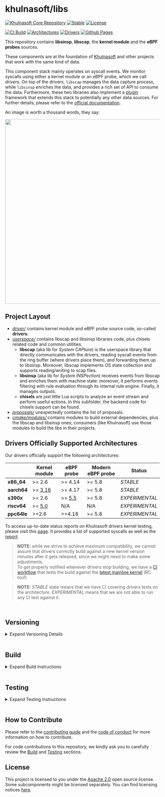 # khulnasoft/libs

[![Khulnasoft Core Repository](https://github.com/khulnasoft/evolution/blob/main/repos/badges/khulnasoft-core-blue.svg)](https://github.com/khulnasoft/evolution/blob/main/REPOSITORIES.md#core-scope) [![Stable](https://img.shields.io/badge/status-stable-brightgreen?style=for-the-badge)](https://github.com/khulnasoft/evolution/blob/main/REPOSITORIES.md#stable) [![License](https://img.shields.io/github/license/khulnasoft/libs?style=for-the-badge)](./COPYING)

[![CI Build](https://github.com/khulnasoft/libs/actions/workflows/ci.yml/badge.svg?branch=master)](https://github.com/khulnasoft/libs/actions/workflows/ci.yml)
[![Architectures](https://img.shields.io/badge/ARCHS-x86__64%7Caarch64%7Cs390x%7Criscv64%7Cppc64le-blueviolet)](#drivers-officially-supported-architectures)
[![Drivers](https://img.shields.io/endpoint?url=https://gist.githubusercontent.com/FedeDP/1cbc5d42edf8e3a02fb75e76625f1072/raw/kernel.json)](https://github.com/khulnasoft/libs/actions/workflows/latest-kernel.yml)
[![Github Pages](https://github.com/khulnasoft/libs/actions/workflows/pages.yml/badge.svg)](https://khulnasoft.github.io/libs/)

This repository contains **libsinsp**, **libscap**, the **kernel module** and the **eBPF probes** sources.

These components are at the foundation of [Khulnasoft](https://github.com/khulnasoft/khulnasoft) and other projects that work with the same kind of data.

This component stack mainly operates on syscall events. We monitor syscalls using either a kernel module or an eBPF probe, which we call *drivers*. On top of the drivers, `libscap` manages the data capture process, while `libsinsp` enriches the data, and provides a rich set of API to consume the data. Furthermore, these two libraries also implement a [plugin](https://github.com/khulnasoft/plugins) framework that extends this stack to potentially any other data sources. For further details, please refer to the [official documentation](https://khulnasoft.com/docs/).

An image is worth a thousand words, they say:

<img src="https://khulnasoft.com/img/khulnasoft-diagram-blog-contribution.png" width="600"/>


## Project Layout

* [_driver/_](./driver) contains kernel module and eBPF probe source code,
so-called **drivers**.       
* [_userspace/_](./userspace) contains libscap and libsinsp libraries code,
plus chisels related code and common utilities.
  * **libscap** (aka lib for *System CAPture*) is the userspace library
  that directly communicates with the drivers, reading syscall events from
  the ring buffer (where drivers place them), and forwarding them
  up to libsinsp. Moreover, libscap implements OS state collection and
  supports reading/writing to scap files.  
  * **libsinsp** (aka lib for *System INSPection*) receives events from
  libscap and enriches them with machine state: moreover, it performs
  events filtering with rule evaluation through its internal rule engine.
  Finally, it manages outputs. 
  * **chisels** are just little Lua scripts to analyze an event stream
  and perform useful actions. In this subfolder, the backend code for
  chisels support can be found.  
* [_proposals/_](./proposals) unexpectedly contains the list of proposals.
* [_cmake/modules/_](./cmake/modules) contains modules to build
external dependencies, plus the libscap and libsinsp ones; consumers
(like Khulnasoft) use those modules to build the libs in their projects.

## Drivers Officially Supported Architectures

Our drivers officially support the following architectures:

|             | Kernel module                                                                                | eBPF probe | Modern eBPF probe | Status |
| ----------- |----------------------------------------------------------------------------------------------| ---------- | ----------------- | ------ |
| **x86_64**  | >= 2.6                                                                                       | >= 4.14    | >= 5.8            | _STABLE_ |
| **aarch64** | >= [3.16](https://github.com/torvalds/linux/commit/055b1212d141f1f398fca548f8147787c0b6253f) | >= 4.17    | >= 5.8            | _STABLE_ |
| **s390x**   | >= 2.6                                                                                       | >= [5.5](https://github.com/torvalds/linux/commit/6ae08ae3dea) | >= 5.8            | _EXPERIMENTAL_ |
| **riscv64** | >= [5.0](https://github.com/torvalds/linux/commit/5aeb1b36cedd3a1dfdbfe368629fed52dee34103)  | N/A                                                            | N/A               | _EXPERIMENTAL_ |
| **ppc64le** | >=2.6  | >=4.18         | >= 5.8               | _EXPERIMENTAL_ |


To access up-to-date status reports on Khulnasoft drivers kernel testing, please visit this [page](https://khulnasoft.github.io/libs/). It provides a list of supported syscalls as well as the [report](https://khulnasoft.github.io/libs/report/).

> __NOTE:__ while we strive to achieve maximum compatibility, we cannot assure that drivers correctly build against a new kernel version minutes after it gets released, since we might need to make some adjustments.    
> To get properly notified whenever drivers stop building, we have a [CI workflow](.github/workflows/latest-kernel.yml) that tests the build against the [latest mainline kernel](https://www.kernel.org/) (RC too!)

> __NOTE:__ _STABLE_ state means that we have CI covering drivers tests on the architecture. _EXPERIMENTAL_ means that we are not able to run any CI test against it.

</br>

## Versioning

<details>
	<summary>Expand Versioning Details</summary>

This project utilizes two different numbering series for the _libs_ and _drivers_ components, both in accordance with [Semantic Versioning 2.0.0](https://semver.org/). In particular, the _drivers_ component versions include a `driver` suffix in the [build metadata](https://semver.org/#spec-item-10) part of the SemVer string (ie. `5.1.0+driver`) to differentiate them from the _libs_ versions (ie. `0.12.0`). Further details about how we manage the versioning of these components can be found in our [release process documentation](./release.md).

When building this project from a Git working directory, the build system (see [CMakeLists.txt](./CMakeLists.txt)) will automatically determine the correct version for all components.

For [officially released builds](https://github.com/khulnasoft/libs/releases), the corresponding Git tag will be used as the version.

For development versions, the following schema is applied:

`<x>.<y>.<z>-<count>+<commit>[-driver]`

Where:
- `<x>.<y>.<z>` represents the next version number, reflecting either a patch for release branches or a minor version for development branches.
- `<count>` is the number of commits ahead from either:
  - the latest tag on the branch, for release branches; or   
  - the closest common ancestor with the branch holding the latest tagged version, for development branches.
- `<commit>` refers to the first 7 digits of the commit hash.
- `[-driver]` is an optional suffix used specifically for _driver_ versions.

For example, `0.13.0-2+abcdef0` means that the current _HEAD_ (_G_, commit hash `abcdef0`) is the second commit ahead of the common ancestor (_E_) with the release branch that holds the tag for `0.12.0` (_C_):

```
      A---B---C (tag: 0.12.0, branch: release/0.12.x)
     /
D---E---F---G (HEAD -> abcdef0)
```

This scheme ensures the correct [precedence](https://semver.org/#spec-item-11) when comparing build version numbers, regardless of whether they are released or development builds.


If you are building this project outside of a Git working directory, or if you want to override the version numbers, you must correctly set the appropriate `cmake` variables. For example, use `-DKHULNASOFT_LIBS_VERSION=x.y.z -DDRIVER_VERSION=a.b.c+driver`.

</details>

</br>

## Build

<details>
	<summary>Expand Build Instructions</summary>

For your convenience, we have included the instructions for building the `libs` modules here, in addition to the information available in the [official documentation](https://khulnasoft.com/docs/install-operate/source/). These instructions are designed for building and testing `libs` on your own Linux development machine. However, if you intend to adopt CI or build within containers, there are additional considerations to take into account. The official [website]((https://khulnasoft.com/docs/install-operate/source/)) continually extends its guidance in this respect.

The project utilizes the `cmake` build system, and the key `make` targets are as follows: 

* `driver` -> build the kmod
* `bpf` -> build the eBPF probe
* `scap` -> build libscap (`modern_bpf` driver will be bundled into `scap` if enabled)
* `sinsp` -> build libsinsp (depends upon `scap` target)
* `scap-open` -> build a small example binary for `libscap` to test the drivers (dependent on `scap`)
* `sinsp-example` -> build a small example binary for `libsinsp` to test the drivers and/or `libsinsp` functionality (dependent on `scap` and `sinsp`)

You can refer to the main [CMakeLists.txt](CMakeLists.txt) file to explore the available targets and flags.

To start, first create and move inside `build/` folder:
```bash
mkdir build && cd build
```

### Build userspace using bundled deps

The easiest way to build the project is to use `BUNDLED_DEPS` option (enabled by default), 
meaning that most of the dependencies will be fetched and compiled during the process:

```bash
cmake -DUSE_BUNDLED_DEPS=ON ../;
make sinsp
```
> __NOTE:__ Take a break as this will take quite a bit of time (around 15 mins, dependent on the hardware).

### Build userspace using system deps

To build using the system deps instead, first, make sure to have all the needed packages installed. Refer to the [official documentation](https://khulnasoft.com/docs/install-operate/source/).

```bash
cmake -DUSE_BUNDLED_DEPS=OFF ../;
make sinsp
```

> __NOTE:__ Using system libraries is useful to cut compile times down, as this way it will only build libs, and not all deps. On the other hand, system deps version may have an impact, and we cannot guarantee everything goes smoothly while using them.

### Build driver - kmod

To build the kmod driver, you need your kernel headers installed. Check out the [official documentation](https://khulnasoft.com/docs/install-operate/source/).

```bash
make driver
# Verify the kmod object code was created, uses `.ko` extension.
ls -l driver/src/scap.ko;
```

### Build driver - eBPF probe

To build the eBPF probe, you need `clang` and `llvm` packages and you also need your kernel headers installed. Check out the [official documentation](https://khulnasoft.com/docs/install-operate/source/).

```bash
cmake -DBUILD_BPF=ON ../;
make bpf
# Verify the eBPF object code was created, uses `.o` extension.
ls -l driver/bpf/probe.o;
```

>__WARNING__: **clang-7** is the oldest supported version to build our BPF probe.

Initial guidance for CI and building within containers: To build either the kmod or eBPF probe in a container, you will need to make the extracted kernel headers available. The [test/vm](test/vm/) directory contains example [scripts](test/vm/scripts/compile_drivers.sh) demonstrating how to pass them to the `make` command using the argument `KERNELDIR=${EXTRACTED_KERNEL_HEADERS_DIR}`. You can also use the [khulnasoft/driverkit](https://github.com/khulnasoft/driverkit) or explore the scripts within the driverkit repository. The mentioned resources also provide candidate builder containers.

### Build driver - modern eBPF probe

To build the modern eBPF probe, further prerequisites are necessary:

* A recent `clang` version (>=`12`).
* A recent `bpftool` version, typing `bpftool gen` you should see at least these features:
    ```
    Usage: bpftool gen object OUTPUT_FILE INPUT_FILE [INPUT_FILE...]    <---
           bpftool gen skeleton FILE [name OBJECT_NAME]                 <---
           bpftool gen help
    ```
  If you want to use the `bpftool` mirror repo, version [`6.7`](https://github.com/libbpf/bpftool/releases/tag/v6.7.0) should be enough.
  
  If you want to compile it directly from the kernel tree you should pick at least the `5.13` tag.

* BTF exposed by your kernel, you can check it through `ls /sys/kernel/btf/vmlinux`. You should see this line:

    ```
    /sys/kernel/btf/vmlinux
    ```
* A kernel version >=`5.8`.

> __NOTE:__ These are not the requirements to use the modern BPF probe, but rather for building it from source.

Regarding the previously discussed bpf drivers, they create a kernel-specific object code (`driver/bpf/probe.o`) for your machine's kernel release (`uname -r`). This object code is then used as an argument for testing with `scap-open` and `sinsp-example` binaries.

However, the modern BPF driver operates differently. It doesn't require kernel headers, and its build isn't tied to your kernel release. This is enabled by the CO-RE (Compile Once - Run Everywhere) feature of the modern BPF driver. CO-RE allows the driver to work on kernels with backported BTF (BPF Type Format) support or kernel versions >= 5.8.

To comprehend how the driver understands kernel data structures without knowledge of the kernel it runs on, there's no black magic involved. We maintain a [vmlinux.h](driver/modern_bpf/definitions/vmlinux.h) file in our project containing all necessary kernel data structure definitions. Additionally, we sometimes rely on macros or functions typically found in system header files, which we redefine in [struct_flavors.h](driver/modern_bpf/definitions/struct_flavors.h).
 
That being said, the modern BPF driver still produces an object file, which you can create using the target below. Nevertheless, we ultimately include it in `scap` regardless. Hence, when modern BPF is enabled, building `scap` will already cover this step for you.

```bash
cmake \
-DUSE_BUNDLED_DEPS=ON \
-DBUILD_LIBSCAP_MODERN_BPF=ON ../;

make ProbeSkeleton
# Verify the modern eBPF object code / final composed header file including all `.o` modern_bpf files was created, uses `.h` extension.
ls -l skel_dir/bpf_probe.skel.h;
# Now includes skel_dir/bpf_probe.skel.h in `scap` during the linking process.
make scap
```

Initial guidance for CI and building within containers: The Khulnasoft Project, for instance, compiles the final Khulnasoft userspace binary within older centos7 [khulnasoft-builder](https://khulnasoft.com/docs/install-operate/source/#build-using-khulnasoft-builder-container) containers with bundled dependencies. This ensures compatibility across supported systems, mainly due to GLIBC versions and other intricacies. However, you won't be able to compile the modern BPF driver on such old systems or builder containers. One solution is to build `skel_dir/bpf_probe.skel.h` in a more recent builder container. For example, you can refer to this [container](test/vm/containers/ubuntu2310.Dockerfile) as a guide. Subsequently, you can provide the modern BPF header file as an artifact to `scap` during building in an older builder container. As an illustrative example, we use `/tmp/skel-dir` containing the `bpf_probe.skel.h` file.

```bash
cmake \
-DUSE_BUNDLED_DEPS=ON \
-DBUILD_LIBSCAP_MODERN_BPF=ON \
-DMODERN_BPF_SKEL_DIR="/tmp/skel-dir" ../;
```

### gVisor support

Libscap contains additional library functions to allow integration with system call events coming from [gVisor](https://gvisor.dev).
Compilation of this functionality can be disabled with `-DBUILD_LIBSCAP_GVISOR=OFF`.

</details>

</br>

## Testing

<details>
	<summary>Expand Testing Instructions</summary>

This repository includes convenient test example binaries for both `scap` and `sinsp`:

* `scap-open` -> build a small example binary for `libscap` to test the drivers (dependent on `scap`), checkout the program's [documentation](./userspace/libscap/examples/01-open/README.md)
* `sinsp-example` -> build a small example binary for `libsinsp` to test the drivers and/or `libsinsp` functionality (dependent on `scap` and `sinsp`), checkout the program's [documentation](./userspace/libsinsp/examples/README.md)

When developing new features, you would run either one depending on what you're working on, in order to test and validate your changes.

> __NOTE:__ When you're working on driver development, it can be quite useful to make use of the kernel's built-in `printk` functionality. However, for the traditional bpf driver, you'll need to uncomment a line in the [bpf Makefile](driver/bpf/Makefile) first and use a dedicated build flag `BPF_DEBUG`. For modern BPF, use the build flag `MODERN_BPF_DEBUG_MODE`. Any logs generated by `bpf_printk()` will be written to `/sys/kernel/debug/tracing/trace_pipe`. Just make sure you have the right permissions set up for this.

Here's an example of a `cmake` command that will enable everything you need for all tests and components. By default, the following flags are disabled, with the exception of `USE_BUNDLED_DEPS` and `CREATE_TEST_TARGETS` (they are enabled by default).

```bash
cmake \
-DUSE_BUNDLED_DEPS=ON \
-DBUILD_LIBSCAP_MODERN_BPF=ON \
-DBUILD_LIBSCAP_GVISOR=ON \
-DBUILD_BPF=ON \
-DBUILD_DRIVER=ON \
-DMODERN_BPF_DEBUG_MODE=ON \
-DBPF_DEBUG=ON \
-DCREATE_TEST_TARGETS=ON \
-DENABLE_LIBSCAP_TESTS=ON \
-DENABLE_DRIVERS_TESTS=ON \
-DENABLE_LIBSINSP_E2E_TESTS=ON \
-DENABLE_VM_TESTS=ON ../;
```

> __NOTE:__ The `ENABLE_LIBSINSP_E2E_TESTS` flag enables the new e2e tests for libsinsp. Please keep in mind these tests are currently in heavy development and need some extra steps (see in the section below) to run correctly.

> __TIP:__ Installing and using the package `ccache` can optimize repeated testing, but we don't offer official support or testing for it.

```bash
nproc=$(grep processor /proc/cpuinfo | tail -n 1 | awk '{print $3}');
rm -f driver/bpf/probe.o; make bpf;
rm -f driver/src/scap.ko; make driver;
# scap-open binary
rm -f libscap/examples/01-open/scap-open; make -j$(($nproc-1)) scap-open;
# sinsp-example binary
rm -f libsinsp/examples/sinsp-example; make -j$(($nproc-1)) sinsp-example;
```

These are the conventional unit tests that our CI system enforces:

```bash
# sinsp traditional unit tests
make -j$(($nproc-1)) unit-test-libsinsp; 
# Run
make run-unit-test-libsinsp;

# scap traditional unit tests
make -j$(($nproc-1)) libscap_test; 
# Run
sudo ./test/libscap/libscap_test;
```

Specialized driver tests can be found in [test/drivers](test/drivers), but please be aware that certain limitations might apply, and we're making every effort to ensure compatibility across various distributions. Our CI system also enforces these tests, but do note that currently, the CI system for driver tests is designed exclusively for Ubuntu. Therefore, if you encounter some test failures that aren't related to your changes, don't worry too much.

```bash
make -j$(($nproc-1)) drivers_test; 
# Run each drivers test via changing flags
sudo ./test/drivers/drivers_test -m;
```

The tests mentioned below expand beyond the scope of "unit tests". In this context as well, we are dedicated to making sure they run smoothly on your `localhost` for pre-PR testing, to the best of our ability:

- [test/e2e](test/e2e) - enforced by our CI
- [test/vm](test/vm) - our CI includes comparable tests, but it employs a distinct framework. For current status reports on Khulnasoft drivers kernel testing, please visit this [page](https://khulnasoft.github.io/libs/).

As mentioned earlier, The Khulnasoft Project's `libs` repository includes numerous CI-powered checks. For the most current information, please refer to the CI definitions under the [workflows](.github/workflows/) directory.

### [EXPERIMENTAL] Run libsinsp e2e tests

To correctly run the new libsinsp e2e tests on x86_64 `gcc-multilib` and `g++-multilib` are needed. To run the tests, use the following commands:

```bash
make -j$(($nproc-1)) libsinsp_e2e_tests;
# Run each drivers test via changing flags
sudo ./test/libsinsp_e2e/libsinsp_e2e_tests -m;
```

</details>

</br>

## How to Contribute

Please refer to the [contributing guide](https://github.com/khulnasoft/.github/blob/main/CONTRIBUTING.md) and the [code of conduct](https://github.com/khulnasoft/evolution/CODE_OF_CONDUCT.md) for more information on how to contribute.

For code contributions to this repository, we kindly ask you to carefully review the [Build](#build) and [Testing](#testing) sections.

## License

This project is licensed to you under the [Apache 2.0](./COPYING) open source license. Some subcomponents might be licensed separately. You can find licensing notices [here](./NOTICES).
